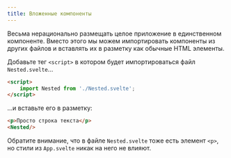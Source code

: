 ```yaml
---
title: Вложенные компоненты
---
```


Весьма нерационально размещать целое приложение в единственном компоненте. Вместо этого мы можем импортировать компоненты из других файлов и вставлять их в разметку как обычные HTML элементы.

Добавьте тег `<script>` в котором будет импортироваться файл `Nested.svelte`...

```html
<script>
	import Nested from './Nested.svelte';
</script>
```

...и вставьте его в разметку:

```html
<p>Просто строка текста</p>
<Nested/>
```

Обратите внимание, что в файле `Nested.svelte` тоже есть элемент `<p>`, но стили из `App.svelte` никак на него не влияют.
